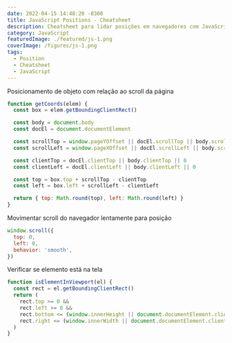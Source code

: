 ```yaml
---
date: 2022-04-15 14:48:20 -0300
title: JavaScript Positions - Cheatsheet
description: Cheatsheet para lidar posições em navegadores com JavaScript
category: JavaScript
featuredImage: ./featured/js-1.png
coverImage: /figures/js-1.png
tags:
  - Position
  - Cheatsheet
  - JavaScript
---
```


Posicionamento de objeto com relação ao scroll da página

```javascript
function getCoords(elem) {
  const box = elem.getBoundingClientRect()

  const body = document.body
  const docEl = document.documentElement

  const scrollTop = window.pageYOffset || docEl.scrollTop || body.scrollTop
  const scrollLeft = window.pageXOffset || docEl.scrollLeft || body.scrollLeft

  const clientTop = docEl.clientTop || body.clientTop || 0
  const clientLeft = docEl.clientLeft || body.clientLeft || 0

  const top = box.top + scrollTop - clientTop
  const left = box.left + scrollLeft - clientLeft

  return { top: Math.round(top), left: Math.round(left) }
}
```

Movimentar scroll do navegador lentamente para posição

```javascript
window.scroll({
  top: 0,
  left: 0,
  behavior: 'smooth',
})
```

Verificar se elemento está na tela

```javascript
function isElementInViewport(el) {
  const rect = el.getBoundingClientRect()
  return (
    rect.top >= 0 &&
    rect.left >= 0 &&
    rect.bottom <= (window.innerHeight || document.documentElement.clientHeight) &&
    rect.right <= (window.innerWidth || document.documentElement.clientWidth)
  )
}
```
